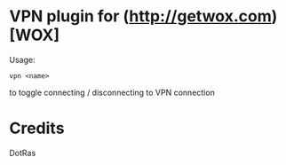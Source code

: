 # VPN plugin for (http://getwox.com)[WOX]

Usage:

```
vpn <name>
```

to toggle connecting / disconnecting to VPN connection

# Credits

DotRas